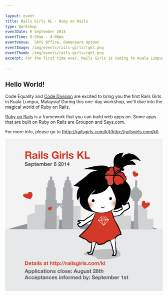 ```yaml
---

layout: event
title: Rails Girls KL - Ruby on Rails
type: Workshop
eventDate: 6 September 2014
eventTime: 9:30am - 4:00pm
eventVenue:  SAYS Office, Damansara Uptown
eventImage: /img/events/rails-girls/rgkl.png
eventThumb: /img/events/rails-girls/rgkl.png
excerpt: For the first time ever, Rails Girls is coming to Kuala Lumpur, Malaysia!

---
```


## Hello World!

Code Equality and [Code Division](http://codedivision.my) are excited to bring you the first Rails Girls in Kuala Lumpur, Malaysia! During this one-day workshop, we'll dive into the magical world of Ruby on Rails.

[Ruby on Rails](http://rubyonrails.org/) is a framework that you can build web apps on. Some apps that are built on Ruby on Rails are Groupon and Says.com.


For more info, please go to [http://railsgirls.com/kl](http://railsgirls.com/kl)

![Rails Girls](/img/events/rails-girls/rgkl-poster.png)